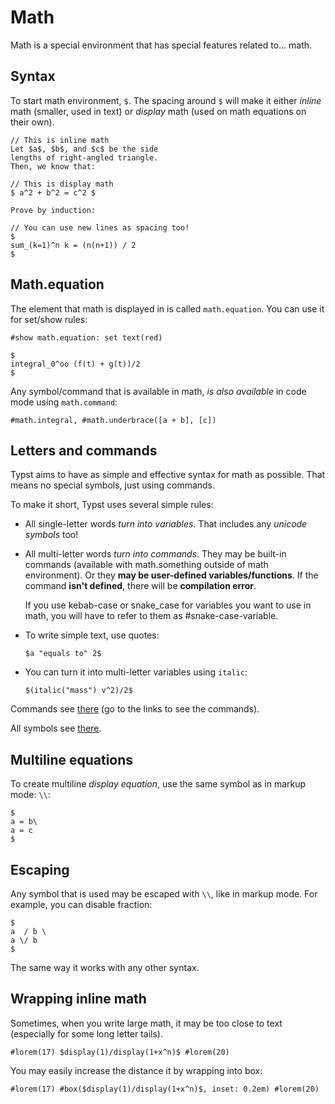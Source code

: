 # Math

Math is a special environment that has special features related to... math.

## Syntax
To start math environment, `$`. The spacing around `$` will make it either
_inline_ math (smaller, used in text) or _display_ math (used on math equations on their own).

```typ
// This is inline math
Let $a$, $b$, and $c$ be the side
lengths of right-angled triangle.
Then, we know that:

// This is display math
$ a^2 + b^2 = c^2 $

Prove by induction:

// You can use new lines as spacing too!
$
sum_(k=1)^n k = (n(n+1)) / 2
$
```

## Math.equation

The element that math is displayed in is called `math.equation`. You can use it for set/show rules:

```typ
#show math.equation: set text(red)

$
integral_0^oo (f(t) + g(t))/2
$
```

Any symbol/command that is available in math, _is also available_ in code mode using `math.command`:

```typ
#math.integral, #math.underbrace([a + b], [c])
```

## Letters and commands

Typst aims to have as simple and effective syntax for math as possible.
That means no special symbols, just using commands.

To make it short, Typst uses several simple rules:

- All single-letter words _turn into variables_. That includes any _unicode symbols_ too!
- All multi-letter words _turn into commands_. They may be built-in commands (available with math.something outside of math environment).
  Or they **may be user-defined variables/functions**. If the command **isn't defined**, there will be **compilation error**.

  <div class="warning">
    If you use kebab-case or snake_case for variables you want to use in math,
    you will have to refer to them as #snake-case-variable.
  </div>
- To write simple text, use quotes:
    ```typ
    $a "equals to" 2$
    ```
- You can turn it into multi-letter variables using `italic`:
    ```typ
    $(italic("mass") v^2)/2$
    ```

Commands see [there](https://typst.app/docs/reference/math/#definitions) (go to the links to see the commands).

All symbols see [there](https://typst.app/docs/reference/symbols/sym/).

## Multiline equations

To create multiline _display equation_, use the same symbol as in markup mode: `\\`:

```typ
$
a = b\
a = c
$
```

## Escaping

Any symbol that is used may be escaped with `\\`, like in markup mode. For example, you can disable fraction:

```typ
$
a  / b \
a \/ b
$
```

The same way it works with any other syntax.

## Wrapping inline math

Sometimes, when you write large math, it may be too close to text (especially for some long letter tails).

```typ
#lorem(17) $display(1)/display(1+x^n)$ #lorem(20)
```

You may easily increase the distance it by wrapping into box:

```typ
#lorem(17) #box($display(1)/display(1+x^n)$, inset: 0.2em) #lorem(20)
```
